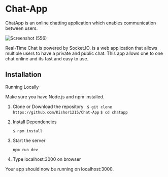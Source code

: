 # Chat-App
ChatApp is an online chatting application which enables communication  between users.


![Screenshot (556)](https://github.com/Kishor1215/Chat-App/assets/85071742/4da23748-b82f-4911-afba-5c0eebb765a0)



Real-Time Chat is powered by Socket.IO. is a web application that allows multiple users to have a private and public chat. This app allows one to one chat online and its fast and easy to use. 


## Installation
Running Locally

Make sure you have Node.js and npm installed.

1. Clone or Download the repository
  ` $ git clone https://github.com/Kishor1215/Chat-App`
  `$ cd chatapp`

3. Install Dependencies

   `$ npm install`

4. Start the server

   `npm run dev`

5. Type localhost:3000 on browser


Your app should now be running on localhost:3000.
